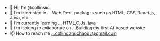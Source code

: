 - 👋 Hi, I’m @collinsuc
- 👀 I’m interested in ... Web Devt. packages such as HTML, CSS, React.js, Java, etc...
- 🌱 I’m currently learning ... HTML,C,Js, java 
- 💞️ I’m looking to collaborate on ...Building my first AI-based website
- 📫 How to reach me ...collins.ahuchaogu@gmail.com

<!---
collinsuc/collinsuc is a ✨ special ✨ repository because its `README.md` (this file) appears on your GitHub profile.
You can click the Preview link to take a look at your changes.
--->
